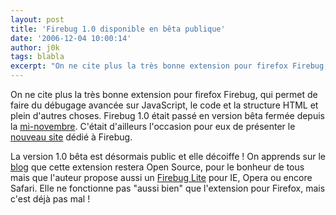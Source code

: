 ```yaml
---
layout: post
title: 'Firebug 1.0 disponible en bêta publique'
date: '2006-12-04 10:00:14'
author: j0k
tags: blabla
excerpt: "On ne cite plus la très bonne extension pour firefox Firebug, qui permet de faire du débugage avancée sur JavaScript, le code et la structure HTML et plein d'autres choses.     \nFirebug 1.0 était passé en version bêta fermée depuis la [mi-novembre](http://www.j0k3r.net/news-firebug-1-0-bientot-disponible-1605.html). C'était d'ailleurs l'occasion pour eux      …"
---
```


On ne cite plus la très bonne extension pour firefox Firebug, qui permet de faire du débugage avancée sur JavaScript, le code et la structure HTML et plein d'autres choses.
Firebug 1.0 était passé en version bêta fermée depuis la [mi-novembre](http://www.j0k3r.net/news-firebug-1-0-bientot-disponible-1605.html). C'était d'ailleurs l'occasion pour eux de présenter le [nouveau site](http://www.getfirebug.com/) dédié à Firebug.

La version 1.0 bêta est désormais public et elle décoiffe ! On apprends sur le [blog](http://www.getfirebug.com/blog/?p=7) que cette extension restera Open Source, pour le bonheur de tous mais que l'auteur propose aussi un [Firebug Lite](http://www.getfirebug.com/lite.html) pour IE, Opera ou encore Safari. Elle ne fonctionne pas &quot;aussi bien&quot; que l'extension pour Firefox, mais c'est déjà pas mal !

